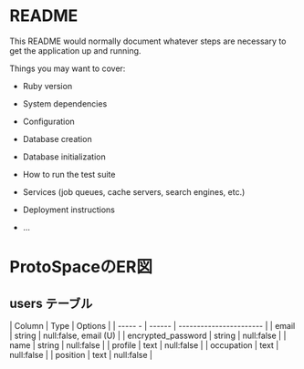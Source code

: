 # README

This README would normally document whatever steps are necessary to get the
application up and running.

Things you may want to cover:

* Ruby version

* System dependencies

* Configuration

* Database creation

* Database initialization

* How to run the test suite

* Services (job queues, cache servers, search engines, etc.)

* Deployment instructions

* ...
# ProtoSpaceのER図

## users テーブル
| Column             | Type   | Options                 |
| -----            - | ------ | ----------------------- |
| email              | string | null:false, email (U)   |
| encrypted_password | string | null:false              |
| name               | string | null:false              |
| profile            | text   | null:false              |
| occupation         | text   | null:false              |
| position           | text   | null:false              |
